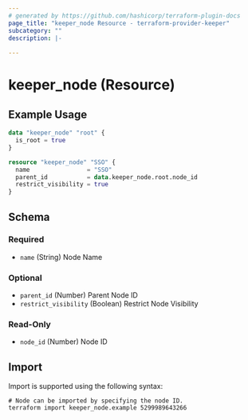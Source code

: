 ```yaml
---
# generated by https://github.com/hashicorp/terraform-plugin-docs
page_title: "keeper_node Resource - terraform-provider-keeper"
subcategory: ""
description: |-
  
---
```


# keeper_node (Resource)



## Example Usage

```terraform
data "keeper_node" "root" {
  is_root = true
}

resource "keeper_node" "SSO" {
  name                = "SSO"
  parent_id           = data.keeper_node.root.node_id
  restrict_visibility = true
}
```

<!-- schema generated by tfplugindocs -->
## Schema

### Required

- `name` (String) Node Name

### Optional

- `parent_id` (Number) Parent Node ID
- `restrict_visibility` (Boolean) Restrict Node Visibility

### Read-Only

- `node_id` (Number) Node ID

## Import

Import is supported using the following syntax:

```shell
# Node can be imported by specifying the node ID.
terraform import keeper_node.example 5299989643266
```
